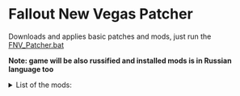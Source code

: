 # Fallout New Vegas Patcher
Downloads and applies basic patches and mods, just run the [FNV_Patcher.bat](https://github.com/Gsset/FNV-Patcher/releases/download/script_v2/FNV_Patcher.bat)

**Note: game will be also russified and installed mods is in Russian language too**

<details>
  <summary>List of the mods:</summary>

  ```
  + B42 Compatibility Skeleton
+ B42 Inertia
+ Casino Exchage All
+ Collision Meshes
+ Consistent Pip-boy Icons
+ Console Paste
+ Daily Vendor Restock
+ Desert Natural Weathers
+ Diagonal Movement
+ Enhanced Blood Textures
+ Enhanced Camera
+ FNV BSA Decompressor
+ FNVModLimitFix
+ Glove Remover
+ High-Quality Classic Music
+ Hit - .45 Auto SMG Anim Set
+ Hit - 9mm SMG Anim Set
+ Hit - Automatic Rifle Anim Set
+ Hit's Anims - Season 1
+ Hit's Anims - Season 2
+ Improved Lighting Shaders
+ Improved LOD noise Texture
+ ISControl
+ JIP LN NVSE Plugin
+ JohnnyGuitar NVSE
+ JSawyer Ultimate Edition
+ Just Hit Marker
+ Just Loot Menu
+ KCNVSE
+ kNVSE
+ Lucky 38 Lights Redone
+ NV Compatibility Skeleton
+ NVAC
+ NVMIM
+ NVSE
+ NVTF
+ NVHR
+ Ogg Vorbis Libraries
+ OneTweak
+ Precision Collision
+ Sierra Madre Grand Entrance
+ Simple DLC Delay
+ Simple Open Freeside
+ Simple Open Strip
+ Stewie Tweaks
+ The Mod Configuration Menu
+ Titans of The New West
+ Titans of the New West Icons
+ UIO
+ Unofficial Patch NVSE Plus
+ Vanilla Loading Screens HD
+ Vanilla UI Plus
+ Weapon Mesh Improvement Mod
+ YUP
  ```
</details>
